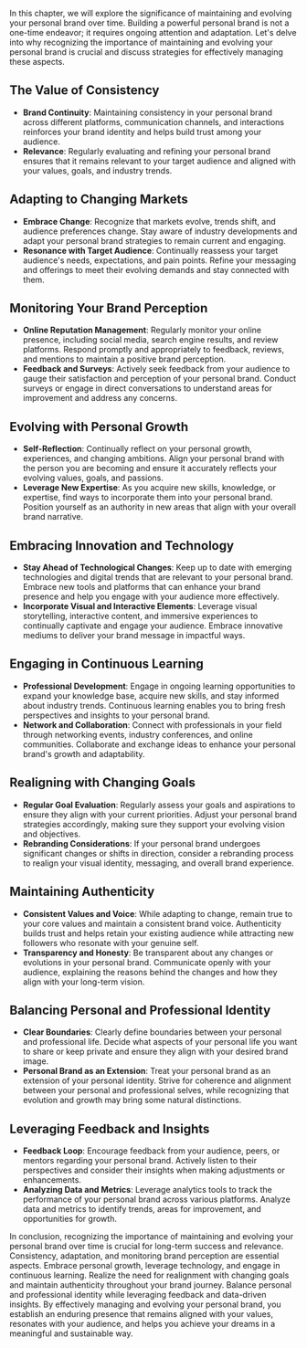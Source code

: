 
In this chapter, we will explore the significance of maintaining and evolving your personal brand over time. Building a powerful personal brand is not a one-time endeavor; it requires ongoing attention and adaptation. Let's delve into why recognizing the importance of maintaining and evolving your personal brand is crucial and discuss strategies for effectively managing these aspects.

The Value of Consistency
------------------------

* **Brand Continuity**: Maintaining consistency in your personal brand across different platforms, communication channels, and interactions reinforces your brand identity and helps build trust among your audience.
* **Relevance**: Regularly evaluating and refining your personal brand ensures that it remains relevant to your target audience and aligned with your values, goals, and industry trends.

Adapting to Changing Markets
----------------------------

* **Embrace Change**: Recognize that markets evolve, trends shift, and audience preferences change. Stay aware of industry developments and adapt your personal brand strategies to remain current and engaging.
* **Resonance with Target Audience**: Continually reassess your target audience's needs, expectations, and pain points. Refine your messaging and offerings to meet their evolving demands and stay connected with them.

Monitoring Your Brand Perception
--------------------------------

* **Online Reputation Management**: Regularly monitor your online presence, including social media, search engine results, and review platforms. Respond promptly and appropriately to feedback, reviews, and mentions to maintain a positive brand perception.
* **Feedback and Surveys**: Actively seek feedback from your audience to gauge their satisfaction and perception of your personal brand. Conduct surveys or engage in direct conversations to understand areas for improvement and address any concerns.

Evolving with Personal Growth
-----------------------------

* **Self-Reflection**: Continually reflect on your personal growth, experiences, and changing ambitions. Align your personal brand with the person you are becoming and ensure it accurately reflects your evolving values, goals, and passions.
* **Leverage New Expertise**: As you acquire new skills, knowledge, or expertise, find ways to incorporate them into your personal brand. Position yourself as an authority in new areas that align with your overall brand narrative.

Embracing Innovation and Technology
-----------------------------------

* **Stay Ahead of Technological Changes**: Keep up to date with emerging technologies and digital trends that are relevant to your personal brand. Embrace new tools and platforms that can enhance your brand presence and help you engage with your audience more effectively.
* **Incorporate Visual and Interactive Elements**: Leverage visual storytelling, interactive content, and immersive experiences to continually captivate and engage your audience. Embrace innovative mediums to deliver your brand message in impactful ways.

Engaging in Continuous Learning
-------------------------------

* **Professional Development**: Engage in ongoing learning opportunities to expand your knowledge base, acquire new skills, and stay informed about industry trends. Continuous learning enables you to bring fresh perspectives and insights to your personal brand.
* **Network and Collaboration**: Connect with professionals in your field through networking events, industry conferences, and online communities. Collaborate and exchange ideas to enhance your personal brand's growth and adaptability.

Realigning with Changing Goals
------------------------------

* **Regular Goal Evaluation**: Regularly assess your goals and aspirations to ensure they align with your current priorities. Adjust your personal brand strategies accordingly, making sure they support your evolving vision and objectives.
* **Rebranding Considerations**: If your personal brand undergoes significant changes or shifts in direction, consider a rebranding process to realign your visual identity, messaging, and overall brand experience.

Maintaining Authenticity
------------------------

* **Consistent Values and Voice**: While adapting to change, remain true to your core values and maintain a consistent brand voice. Authenticity builds trust and helps retain your existing audience while attracting new followers who resonate with your genuine self.
* **Transparency and Honesty**: Be transparent about any changes or evolutions in your personal brand. Communicate openly with your audience, explaining the reasons behind the changes and how they align with your long-term vision.

Balancing Personal and Professional Identity
--------------------------------------------

* **Clear Boundaries**: Clearly define boundaries between your personal and professional life. Decide what aspects of your personal life you want to share or keep private and ensure they align with your desired brand image.
* **Personal Brand as an Extension**: Treat your personal brand as an extension of your personal identity. Strive for coherence and alignment between your personal and professional selves, while recognizing that evolution and growth may bring some natural distinctions.

Leveraging Feedback and Insights
--------------------------------

* **Feedback Loop**: Encourage feedback from your audience, peers, or mentors regarding your personal brand. Actively listen to their perspectives and consider their insights when making adjustments or enhancements.
* **Analyzing Data and Metrics**: Leverage analytics tools to track the performance of your personal brand across various platforms. Analyze data and metrics to identify trends, areas for improvement, and opportunities for growth.

In conclusion, recognizing the importance of maintaining and evolving your personal brand over time is crucial for long-term success and relevance. Consistency, adaptation, and monitoring brand perception are essential aspects. Embrace personal growth, leverage technology, and engage in continuous learning. Realize the need for realignment with changing goals and maintain authenticity throughout your brand journey. Balance personal and professional identity while leveraging feedback and data-driven insights. By effectively managing and evolving your personal brand, you establish an enduring presence that remains aligned with your values, resonates with your audience, and helps you achieve your dreams in a meaningful and sustainable way.
